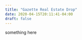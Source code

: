 ```yaml
---
title: "Gazette Real Estate Drop"
date: 2020-04-15T20:11:41-04:00
draft: false
---
```


something here

